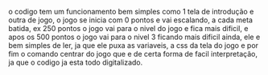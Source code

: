 o codigo tem um funcionamento bem simples como 1 tela de introdução e outra de jogo, o jogo se inicia com 0 pontos e vai escalando, a cada meta batida, ex 250 pontos o jogo vai para o nivel do jogo e fica mais dificil, e apos os 500 pontos o jogo vai para o nivel 3 ficando mais dificil ainda, 
ele e bem simples de ler, ja que ele puxa as variaveis, a css da tela do jogo e por fim o comando centrar do jogo que e de certa forma de facil interpretação, ja que o codigo ja esta todo digitalizado.
